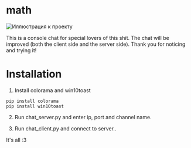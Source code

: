 # math
![Иллюстрация к проекту](https://image.prntscr.com/image/oLX0Jnc2SHWXiAs7ZoPs6A.png)

This is a console chat for special lovers of this shit.
The chat will be improved (both the client side and the server side).
Thank you for noticing and trying it!

# Installation
1. Install colorama and win10toast
```no-highlight
pip install colorama
pip install win10toast
```

2. Run chat_server.py and enter ip, port and channel name.

3. Run chat_client.py and connect to server..

It's all :3

